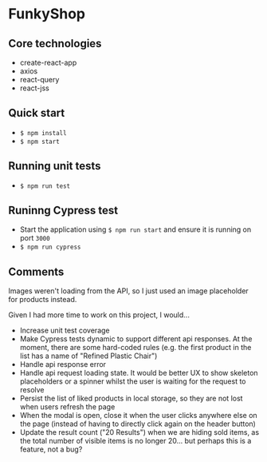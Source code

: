 # FunkyShop

## Core technologies

-   create-react-app
-   axios
-   react-query
-   react-jss

## Quick start

-   `$ npm install`
-   `$ npm start`

## Running unit tests

-   `$ npm run test`

## Runinng Cypress test

-   Start the application using `$ npm run start` and ensure it is running on port `3000`
-   `$ npm run cypress`

## Comments

Images weren't loading from the API, so I just used an image placeholder for products instead.

Given I had more time to work on this project, I would...

-   Increase unit test coverage
-   Make Cypress tests dynamic to support different api responses. At the moment, there are some hard-coded rules (e.g. the first product in the list has a name of "Refined Plastic Chair")
-   Handle api response error
-   Handle api request loading state. It would be better UX to show skeleton placeholders or a spinner whilst the user is waiting for the request to resolve
-   Persist the list of liked products in local storage, so they are not lost when users refresh the page
-   When the modal is open, close it when the user clicks anywhere else on the page (instead of having to directly click again on the header button)
-   Update the result count ("20 Results") when we are hiding sold items, as the total number of visible items is no longer 20... but perhaps this is a feature, not a bug?
